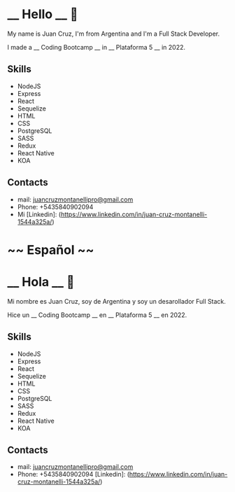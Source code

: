 # __ Hello __ 👋

My name is Juan Cruz, I'm from Argentina and I'm a Full Stack Developer.

I made a __ Coding Bootcamp __  in __ Plataforma 5 __  in 2022.

## Skills

- NodeJS 
- Express 
- React 
- Sequelize 
- HTML 
- CSS
- PostgreSQL
- SASS 
- Redux 
- React Native
- KOA

## Contacts

- mail: juancruzmontanellipro@gmail.com 
- Phone: +5435840902094 
- Mi [Linkedin]: (https://www.linkedin.com/in/juan-cruz-montanelli-1544a325a/)

# ~~ Español ~~

# __ Hola __ 👋

Mi nombre es Juan Cruz, soy de Argentina y soy un desarollador Full Stack.

Hice un __ Coding Bootcamp __  en __ Plataforma 5 __  en 2022.

## Skills

- NodeJS 
- Express 
- React 
- Sequelize 
- HTML 
- CSS
- PostgreSQL
- SASS 
- Redux 
- React Native
- KOA

## Contacts

- mail: juancruzmontanellipro@gmail.com 
- Phone: +5435840902094
[Linkedin]: (https://www.linkedin.com/in/juan-cruz-montanelli-1544a325a/)